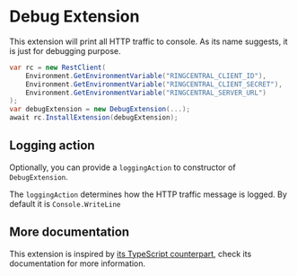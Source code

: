 # Debug Extension

This extension will print all HTTP traffic to console. As its name suggests, it is just for debugging purpose.

```cs
var rc = new RestClient(
    Environment.GetEnvironmentVariable("RINGCENTRAL_CLIENT_ID"),
    Environment.GetEnvironmentVariable("RINGCENTRAL_CLIENT_SECRET"),
    Environment.GetEnvironmentVariable("RINGCENTRAL_SERVER_URL")
);
var debugExtension = new DebugExtension(...);
await rc.InstallExtension(debugExtension);
```


## Logging action

Optionally, you can provide a `loggingAction` to constructor of `DebugExtension`.

The `loggingAction` determines how the HTTP traffic message is logged. By default it is `Console.WriteLine`


## More documentation

This extension is inspired by [its TypeScript counterpart](https://github.com/ringcentral/ringcentral-extensible/tree/master/packages/extensions/debug), check its documentation for more information.
